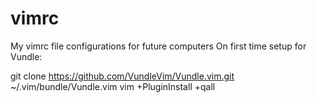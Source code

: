 # vimrc
My vimrc file configurations for future computers
On first time setup for Vundle:

git clone https://github.com/VundleVim/Vundle.vim.git ~/.vim/bundle/Vundle.vim
vim +PluginInstall +qall
